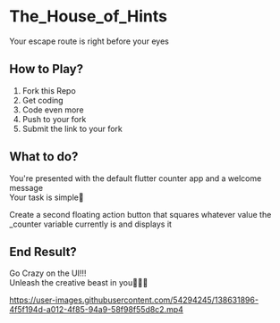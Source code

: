 # The_House_of_Hints

Your escape route is right before your eyes

## How to Play?

1. Fork this Repo
2. Get coding
3. Code even more
4. Push to your fork
5. Submit the link to your fork

## What to do?

You're presented with the default flutter counter app and a welcome message\
Your task is simple🙂

Create a second floating action button that squares whatever value the _counter variable currently is and displays it

## End Result?


Go Crazy on the UI!!!\
Unleash the creative beast in you😤😤😤

https://user-images.githubusercontent.com/54294245/138631896-4f5f194d-a012-4f85-94a9-58f98f55d8c2.mp4

